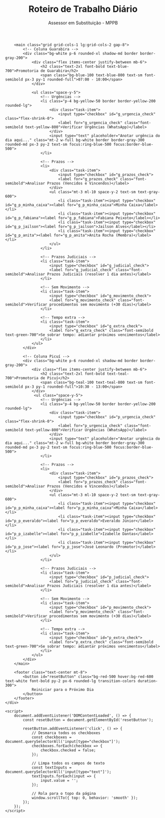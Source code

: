 <!DOCTYPE html>
<html lang="pt-br">
<head>
    <meta charset="UTF-8">
    <meta name="viewport" content="width=device-width, initial-scale=1.0">
    <title>Roteiro de Trabalho Diário - MPPB</title>
    <script src="https://cdn.tailwindcss.com"></script>
    <link rel="preconnect" href="https://fonts.googleapis.com">
    <link rel="preconnect" href="https://fonts.gstatic.com" crossorigin>
    <link href="https://fonts.googleapis.com/css2?family=Inter:wght@400;500;600;700&display=swap" rel="stylesheet">
    <style>
        body {
            font-family: 'Inter', sans-serif;
        }
        .task-item input[type="checkbox"] {
            transform: scale(1.2);
            margin-right: 12px;
            accent-color: #3b82f6; /* blue-500 */
        }
        .task-item input[type="checkbox"]:checked + label {
            text-decoration: line-through;
            color: #6b7280; /* gray-500 */
        }
        .task-item {
            display: flex;
            align-items: center;
        }
    </style>
</head>
<body class="bg-gray-100 text-gray-800 p-4 sm:p-6 md:p-8">
    <div class="max-w-4xl mx-auto">
        <header class="text-center mb-8">
            <h1 class="text-3xl md:text-4xl font-bold text-gray-700">Roteiro de Trabalho Diário</h1>
            <p class="text-lg text-gray-500 mt-2">Assessor em Substituição - MPPB</p>
        </header>

        <main class="grid grid-cols-1 lg:grid-cols-2 gap-8">
            <!-- Coluna Guarabira -->
            <div class="bg-white p-6 rounded-xl shadow-md border border-gray-200">
                <div class="flex items-center justify-between mb-6">
                    <h2 class="text-2xl font-bold text-blue-700">Promotoria de Guarabira</h2>
                    <span class="bg-blue-100 text-blue-800 text-sm font-semibold px-3 py-1 rounded-full">07:00 - 10:00</span>
                </div>

                <ul class="space-y-5">
                    <!-- Urgências -->
                    <li class="p-4 bg-yellow-50 border border-yellow-200 rounded-lg">
                        <div class="task-item">
                            <input type="checkbox" id="g_urgencia_check" class="flex-shrink-0">
                            <label for="g_urgencia_check" class="font-semibold text-yellow-800">Verificar Urgências (WhatsApp)</label>
                        </div>
                        <input type="text" placeholder="Anotar urgência do dia aqui..." class="mt-2 w-full bg-white border border-gray-300 rounded-md px-3 py-2 text-sm focus:ring-blue-500 focus:border-blue-500">
                    </li>

                    <!-- Prazos -->
                    <li>
                        <div class="task-item">
                            <input type="checkbox" id="g_prazos_check">
                            <label for="g_prazos_check" class="font-semibold">Analisar Prazos (Vencidos e Vincendos)</label>
                        </div>
                        <ul class="mt-3 ml-10 space-y-2 text-sm text-gray-600">
                            <li class="task-item"><input type="checkbox" id="g_p_minha_caixa"><label for="g_p_minha_caixa">Minha Caixa</label></li>
                            <li class="task-item"><input type="checkbox" id="g_p_fabiana"><label for="g_p_fabiana">Fabiana Peixoto</label></li>
                            <li class="task-item"><input type="checkbox" id="g_p_jailson"><label for="g_p_jailson">Jailson Alves</label></li>
                            <li class="task-item"><input type="checkbox" id="g_p_anita"><label for="g_p_anita">Anita Rocha (Membra)</label></li>
                        </ul>
                    </li>

                    <!-- Prazos Judiciais -->
                    <li class="task-item">
                        <input type="checkbox" id="g_judicial_check">
                        <label for="g_judicial_check" class="font-semibold">Analisar Prazos Judiciais (resolver 1 dia antes)</label>
                    </li>
                    
                    <!-- Sem Movimento -->
                    <li class="task-item">
                        <input type="checkbox" id="g_movimento_check">
                        <label for="g_movimento_check" class="font-semibold">Verificar procedimentos sem movimento (+30 dias)</label>
                    </li>

                    <!-- Tempo extra -->
                    <li class="task-item">
                        <input type="checkbox" id="g_extra_check">
                        <label for="g_extra_check" class="font-semibold text-green-700">Se sobrar tempo: adiantar próximos vencimentos</label>
                    </li>
                </ul>
            </div>

            <!-- Coluna Picuí -->
            <div class="bg-white p-6 rounded-xl shadow-md border border-gray-200">
                <div class="flex items-center justify-between mb-6">
                    <h2 class="text-2xl font-bold text-teal-700">Promotoria de Picuí</h2>
                    <span class="bg-teal-100 text-teal-800 text-sm font-semibold px-3 py-1 rounded-full">10:30 - 13:00</span>
                </div>
                 <ul class="space-y-5">
                    <!-- Urgências -->
                    <li class="p-4 bg-yellow-50 border border-yellow-200 rounded-lg">
                        <div class="task-item">
                            <input type="checkbox" id="p_urgencia_check" class="flex-shrink-0">
                            <label for="p_urgencia_check" class="font-semibold text-yellow-800">Verificar Urgências (WhatsApp)</label>
                        </div>
                        <input type="text" placeholder="Anotar urgência do dia aqui..." class="mt-2 w-full bg-white border border-gray-300 rounded-md px-3 py-2 text-sm focus:ring-blue-500 focus:border-blue-500">
                    </li>

                    <!-- Prazos -->
                    <li>
                        <div class="task-item">
                            <input type="checkbox" id="p_prazos_check">
                            <label for="p_prazos_check" class="font-semibold">Analisar Prazos (Vencidos e Vincendos)</label>
                        </div>
                        <ul class="mt-3 ml-10 space-y-2 text-sm text-gray-600">
                            <li class="task-item"><input type="checkbox" id="p_p_minha_caixa"><label for="p_p_minha_caixa">Minha Caixa</label></li>
                            <li class="task-item"><input type="checkbox" id="p_p_everaldo"><label for="p_p_everaldo">Everaldo Júnior</label></li>
                            <li class="task-item"><input type="checkbox" id="p_p_izabelle"><label for="p_p_izabelle">Izabelle Dantas</label></li>
                            <li class="task-item"><input type="checkbox" id="p_p_jose"><label for="p_p_jose">José Leonardo (Promotor)</label></li>
                        </ul>
                    </li>

                    <!-- Prazos Judiciais -->
                    <li class="task-item">
                        <input type="checkbox" id="p_judicial_check">
                        <label for="p_judicial_check" class="font-semibold">Analisar Prazos Judiciais (resolver 1 dia antes)</label>
                    </li>
                    
                    <!-- Sem Movimento -->
                    <li class="task-item">
                        <input type="checkbox" id="p_movimento_check">
                        <label for="p_movimento_check" class="font-semibold">Verificar procedimentos sem movimento (+30 dias)</label>
                    </li>

                    <!-- Tempo extra -->
                    <li class="task-item">
                        <input type="checkbox" id="p_extra_check">
                        <label for="p_extra_check" class="font-semibold text-green-700">Se sobrar tempo: adiantar próximos vencimentos</label>
                    </li>
                </ul>
            </div>
        </main>

        <footer class="text-center mt-8">
            <button id="resetButton" class="bg-red-500 hover:bg-red-600 text-white font-bold py-2 px-6 rounded-lg transition-colors duration-300">
                Reiniciar para o Próximo Dia
            </button>
        </footer>
    </div>

    <script>
        document.addEventListener('DOMContentLoaded', () => {
            const resetButton = document.getElementById('resetButton');
            
            resetButton.addEventListener('click', () => {
                // Desmarca todos os checkboxes
                const checkboxes = document.querySelectorAll('input[type="checkbox"]');
                checkboxes.forEach(checkbox => {
                    checkbox.checked = false;
                });

                // Limpa todos os campos de texto
                const textInputs = document.querySelectorAll('input[type="text"]');
                textInputs.forEach(input => {
                    input.value = '';
                });

                // Rola para o topo da página
                window.scrollTo({ top: 0, behavior: 'smooth' });
            });
        });
    </script>
</body>
</html>
